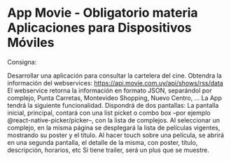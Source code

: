 # App Movie - Obligatorio materia Aplicaciones para Dispositivos Móviles

Consigna:

Desarrollar una aplicación para consultar la cartelera del cine.
Obtendra la información del webservices: https://api.movie.com.uy/api/shows/rss/data
El webservice retorna la información en formato JSON, separándol por complejo, Punta Carretas, Montevideo Shopping, Nuevo Centro, …
La App tendrá la siguiente funcionalidad.
Dispondrá de dos pantallas:
La pantalla inicial, principal, contará con una list picket o combo box –por ejemplo @react-native-picker/picker–, con la lista de complejos.
Al seleccionar un complejo, en la misma página se desplegará la lista de películas vigentes, mostrando su poster y el título.
Al hacer touch sobre una película, se abrirá en una segunda pantalla, el detalle de la misma, con poster, título, descripción, horarios, etc Si tiene trailer, será un plus que se muestre.
